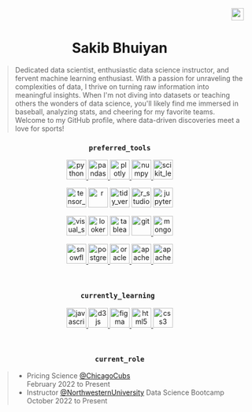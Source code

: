 <div align="right">
<a href="https://linkedin.com/in/sakib-bhuiyan" target="blank"><img align="center" src="https://cdn.simpleicons.org/linkedin/80A4ED" alt="sakib-bhuiyan" height="25px" width="25px" /></a>
</div>

<h1 align="center">Sakib Bhuiyan</h1>

<div align="left">
    <blockquote>
        Dedicated data scientist, enthusiastic data science instructor, and fervent machine learning enthusiast. With a passion for unraveling the complexities of data, I thrive on turning raw information into meaningful insights. When I'm not diving into datasets or teaching others the wonders of data science, you'll likely find me immersed in baseball, analyzing stats, and cheering for my favorite teams. Welcome to my GitHub profile, where data-driven discoveries meet a love for sports!
    </blockquote>
</div>

<div align = "center" dir = "auto">
    <h3> 
        <code> preferred_tools </code> 
    </h3>

    


<a href="https://www.python.org" target="_blank" rel="noreferrer"> <img src="https://cdn.simpleicons.org/python/80A4ED" alt="python" width="40" height="40"/> </a> <a href="https://pandas.pydata.org/" target="_blank" rel="noreferrer"> <img src="https://cdn.simpleicons.org/pandas/80A4ED" alt="pandas" width="40" height="40"/> </a> <a href="https://plotly.com/python/" target="_blank" rel="noreferrer"> <img src="https://cdn.simpleicons.org/plotly/80A4ED" alt="plotly" width="40" height="40"/> </a> <a href="https://numpy.org/doc/" target="_blank" rel="noreferrer"> <img src="https://cdn.simpleicons.org/numpy/80A4ED" alt="numpy" width="40" height="40"/> </a> <a href="https://scikit-learn.org/" target="_blank" rel="noreferrer"> <img src="https://cdn.simpleicons.org/scikitlearn/80A4ED" alt="scikit_learn" width="40" height="40"/></a> 

<a href="https://www.tensorflow.org/" target="_blank" rel="noreferrer"> <img src="https://cdn.simpleicons.org/tensorflow/80A4ED" alt="tensor_flow" width="40" height="40"/></a>   <a href="https://www.r-project.org/about.html" target="_blank" rel="noreferrer"> <img src="https://cdn.simpleicons.org/r/80A4ED" alt="r" width="40" height="40"/></a>  <a href="https://www.tidyverse.org/" target="_blank" rel="noreferrer"> <img src="https://cdn.simpleicons.org/tidyverse/80A4ED" alt="tidy_verse" width="40" height="40"/></a> <a href="https://posit.co/" target="_blank" rel="noreferrer"> <img src="https://cdn.simpleicons.org/rstudio/80A4ED" alt="r_studio" width="40" height="40"/></a> <a href="https://jupyter.org/" target="_blank" rel="noreferrer"> <img src="https://cdn.simpleicons.org/jupyter/80A4ED" alt="jupyter" width="40" height="40"/></a> 

<a href="https://code.visualstudio.com/" target="_blank" rel="noreferrer"> <img src="https://cdn.simpleicons.org/visualstudiocode/80A4ED" alt="visual_studio_code" width="40" height="40"/></a> <a href="https://lookerstudio.google.com/u/0/" target="_blank" rel="noreferrer"> <img src="https://cdn.simpleicons.org/tableau/80A4ED" alt="looker" width="40" height="40"/></a> <a href="https://www.tableau.com/" target="_blank" rel="noreferrer"> <img src="https://cdn.simpleicons.org/looker/80A4ED" alt="tableau" width="40" height="40"/></a> <a href="https://git-scm.com/" target="_blank" rel="noreferrer"> <img src="https://cdn.simpleicons.org/git/80A4ED" alt="git" width="40" height="40"/> </a> <a href="https://www.mongodb.com/" target="_blank" rel="noreferrer"> <img src="https://cdn.simpleicons.org/mongodb/80A4ED" alt="mongodb" width="40" height="40"/> </a>

<a href="https://www.snowflake.com/en/" target="_blank" rel="noreferrer"> <img src="https://cdn.simpleicons.org/snowflake/80A4ED" alt="snowflake" width="40" height="40"/> </a> <a href="https://www.postgresql.org" target="_blank" rel="noreferrer"> <img src="https://cdn.simpleicons.org/postgresql/80A4ED" alt="postgresql" width="40" height="40"/> </a> <a href="https://www.oracle.com/" target="_blank" rel="noreferrer"> <img src="https://cdn.simpleicons.org/oracle/80A4ED" alt="oracle" width="40" height="40"/> </a><a href="https://spark.apache.org/" target="_blank" rel="noreferrer"> <img src="https://cdn.simpleicons.org/apachespark/80A4ED" alt="apache_spark" width="40" height="40"/> </a> <a href="https://hadoop.apache.org/" target="_blank" rel="noreferrer"> <img src="https://cdn.simpleicons.org/apachehadoop/80A4ED" alt="apache_hadoop" width="40" height="40"/> </a> 





<!-- <a href="https://www.python.org" target="_blank" rel="noreferrer"> <img src="https://raw.githubusercontent.com/devicons/devicon/master/icons/python/python-original.svg" alt="python" width="40" height="40"/> </a> -->
<!-- <a href="https://pandas.pydata.org/" target="_blank" rel="noreferrer"> <img src="https://raw.githubusercontent.com/devicons/devicon/2ae2a900d2f041da66e950e4d48052658d850630/icons/pandas/pandas-original.svg" alt="pandas" width="40" height="40"/> </a>  -->
<!-- <a href="https://scikit-learn.org/" target="_blank" rel="noreferrer"> <img src="https://upload.wikimedia.org/wikipedia/commons/0/05/Scikit_learn_logo_small.svg" alt="scikit_learn" width="40" height="40"/></a>  -->
<!-- <a href="https://git-scm.com/" target="_blank" rel="noreferrer"> <img src="https://www.vectorlogo.zone/logos/git-scm/git-scm-icon.svg" alt="git" width="40" height="40"/> </a>  -->
<!-- <a href="https://www.mongodb.com/" target="_blank" rel="noreferrer"> <img src="https://raw.githubusercontent.com/devicons/devicon/master/icons/mongodb/mongodb-original-wordmark.svg" alt="mongodb" width="40" height="40"/> </a>  -->
<!-- <a href="https://www.oracle.com/" target="_blank" rel="noreferrer"> <img src="https://raw.githubusercontent.com/devicons/devicon/master/icons/oracle/oracle-original.svg" alt="oracle" width="40" height="40"/> </a> -->
<!-- <a href="https://www.postgresql.org" target="_blank" rel="noreferrer"> <img src="https://raw.githubusercontent.com/devicons/devicon/master/icons/postgresql/postgresql-original-wordmark.svg" alt="postgresql" width="40" height="40"/> </a>  -->
<!-- <a href="https://matplotlib.org/" target="_blank" rel="noreferrer"> <img src="https://github.com/devicons/devicon/blob/master/icons/matplotlib/matplotlib-original.svg" alt="matplotlib" width="40" height="40"/> </a> 

<a href="https://seaborn.pydata.org/" target="_blank" rel="noreferrer"> <img src="https://seaborn.pydata.org/_images/logo-mark-lightbg.svg" alt="seaborn" width="40" height="40"/> </a>  -->

</div>

<br>

<div align = "center" dir = "auto">
    <h3> 
        <code>currently_learning </code>
    </h3> 

<a href="https://www.javascript.com/" target="_blank" rel="noreferrer"> <img src="https://cdn.simpleicons.org/javascript/80A4ED" alt="javascript" width="40" height="40"/> </a> <a href="https://d3js.org/" target="_blank" rel="noreferrer"> <img src="https://cdn.simpleicons.org/d3.js/80A4ED" alt="d3js" width="40" height="40"/> </a> <a href="https://www.figma.com/" target="_blank" rel="noreferrer"> <img src="https://cdn.simpleicons.org/figma/80A4ED" alt="figma" width="40" height="40"/> </a> <a href="https://www.w3.org/html/" target="_blank" rel="noreferrer"> <img src="https://cdn.simpleicons.org/html5/80A4ED" alt="html5" width="40" height="40"/> </a> <a href="https://www.w3schools.com/css/" target="_blank" rel="noreferrer"> <img src="https://cdn.simpleicons.org/css3/80A4ED" alt="css3" width="40" height="40"/> </a> 

</div>

<br>

<div align="center" dir = "auto">
    <h3> 
        <code> current_role </code> 
    </h3>  

<blockquote align="left">
<ul>
    <li>
        Pricing Science <a href="https://www.mlb.com/cubs">@ChicagoCubs</a> <br>
        February 2022 to Present
    <li>
        Instructor <a href="https://www.northwestern.edu/">@NorthwesternUniversity</a> Data Science Bootcamp <br>
        October 2022 to Present
</ul>
</blockquote>


</div>

